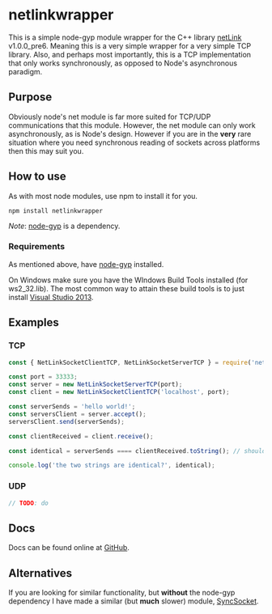 # netlinkwrapper

This is a simple node-gyp module wrapper for the C++ library [netLink]
v1.0.0_pre6. Meaning this is a very simple wrapper for a very simple TCP
library. Also, and perhaps most importantly, this is a TCP implementation
that only works synchronously, as opposed to Node's asynchronous paradigm.

## Purpose

Obviously node's net module is far more suited for TCP/UDP communications that
this module. However, the net module can only work asynchronously, as is
Node's design. However if you are in the **very** rare situation where you
need synchronous reading of sockets across platforms then this may suit you.

## How to use

As with most node modules, use npm to install it for you.

```
npm install netlinkwrapper
```

*Note*: [node-gyp] is a dependency.

### Requirements

As mentioned above, have [node-gyp] installed.

On Windows make sure you have the WIndows Build Tools installed
(for ws2_32.lib). The most common way to attain these build tools is to just
install [Visual Studio 2013].

## Examples

### TCP

```js
const { NetLinkSocketClientTCP, NetLinkSocketServerTCP } = require('netlinkwrapper');

const port = 33333;
const server = new NetLinkSocketServerTCP(port);
const client = new NetLinkSocketClientTCP('localhost', port);

const serverSends = 'hello world!';
const serversClient = server.accept();
serversClient.send(serverSends);

const clientReceived = client.receive();

const identical = serverSends ==== clientReceived.toString(); // should be true

console.log('the two strings are identical?', identical);
```

### UDP

```js
// TODO: do
```

## Docs

Docs can be found online at [GitHub][docs].

## Alternatives

If you are looking for similar functionality, but **without** the node-gyp
dependency I have made a similar (but **much** slower) module, [SyncSocket].

[netlink]: http://netlinksockets.sourceforge.net/
[node-gyp]: https://github.com/nodejs/node-gyp
[Visual Studio 2013]: https://www.visualstudio.com/downloads/download-visual-studio-vs
[docs]: https://jacobfischer.github.io/netlinkwrapper/
[SyncSocket]: https://github.com/JacobFischer/sync-socket
